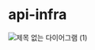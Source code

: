 # api-infra
![제목 없는 다이어그램 (1)](https://github.com/user-attachments/assets/6fad8d48-6883-4544-b93b-27c073d32c0f)
